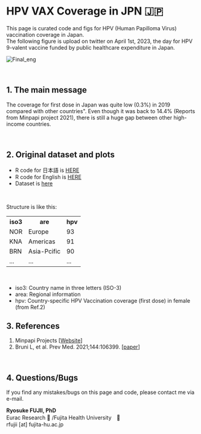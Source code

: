 # HPV VAX Coverage in JPN 🇯🇵
This page is curated code and figs for HPV (Human Papilloma Virus) vaccination coverage in Japan.<br>
The following figure is upload on twitter on April 1st, 2023, the day for HPV 9-valent vaccine funded by public healthcare expenditure in Japan.

![Final_eng](https://user-images.githubusercontent.com/19466700/227751121-3fc209f4-4d12-48bb-a7eb-7f5f8e7cc56d.jpeg)

<br>

## 1. The main message 
The coverage for first dose in Japan was quite low (0.3%) in 2019 compared with other countries". Even though it was back to 14.4% (Reports from Minpapi project 2021), there is still a huge gap between other high-income countries.

<br>

## 2. Original dataset and plots
- R code for 日本語 is <a href="https://github.com/fujichaaan/hpv_vax_jpn/blob/main/code_jpn.R">HERE</a><br>
- R code for English is <a href="https://github.com/fujichaaan/hpv_vax_jpn/blob/main/code_eng.R">HERE</a>
- Dataset is <a href="https://github.com/fujichaaan/hpv_vax_jpn/blob/main/hpv2.csv">here</a>

<br> 

Structure is like this:

<table>
    <tr>
      <th>iso3</th>
      <th>are</th>
      <th>hpv</th>
    </tr>
    <tr>
      <td>NOR</td>
      <td>Europe</td>
      <td>93</td>
    </tr>
    <tr>
      <td>KNA</td>
      <td>Americas</td>
      <td>91</td>
    </tr>
    <tr>
      <td>BRN</td>
      <td>Asia-Pcific</td>
      <td>90</td>
    </tr>
    <tr>
      <td>...</td>
      <td>...</td>
      <td>...</td>
    </tr>
  </table>

<br>

- iso3: Country name in three letters (ISO-3)
- area: Regional information
- hpv: Country-specific HPV Vaccination coverage (first dose) in female (from Ref.2)

## 3. References
 
1. Minpapi Projects [<a href="https://minpapi.jp/">Website</a>]
2. Bruni L, et al. Prev Med. 2021;144:106399. [<a href="https://www.sciencedirect.com/science/article/pii/S0091743520304308#s0050">paper</a>]

<br>

## 4. Questions/Bugs
If you find any mistakes/bugs on this page and code, please contact me via e-mail.

<b>Ryosuke FUJII, PhD</b><br>
Eurac Research 🍕 /Fujita Health University　🍣 <br>
rfujii [at] fujita-hu.ac.jp

